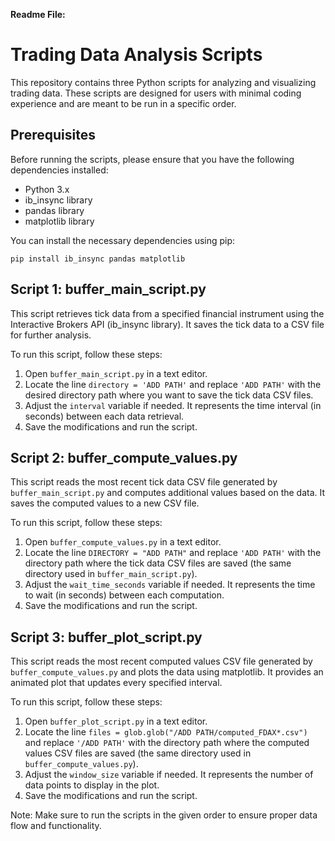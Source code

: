 **Readme File:**

# Trading Data Analysis Scripts

This repository contains three Python scripts for analyzing and visualizing trading data. These scripts are designed for users with minimal coding experience and are meant to be run in a specific order.

## Prerequisites

Before running the scripts, please ensure that you have the following dependencies installed:

- Python 3.x
- ib_insync library
- pandas library
- matplotlib library

You can install the necessary dependencies using pip:

```shell
pip install ib_insync pandas matplotlib
```

## Script 1: buffer_main_script.py

This script retrieves tick data from a specified financial instrument using the Interactive Brokers API (ib_insync library). It saves the tick data to a CSV file for further analysis.

To run this script, follow these steps:

1. Open `buffer_main_script.py` in a text editor.
2. Locate the line `directory = 'ADD PATH'` and replace `'ADD PATH'` with the desired directory path where you want to save the tick data CSV files.
3. Adjust the `interval` variable if needed. It represents the time interval (in seconds) between each data retrieval.
4. Save the modifications and run the script.

## Script 2: buffer_compute_values.py

This script reads the most recent tick data CSV file generated by `buffer_main_script.py` and computes additional values based on the data. It saves the computed values to a new CSV file.

To run this script, follow these steps:

1. Open `buffer_compute_values.py` in a text editor.
2. Locate the line `DIRECTORY = "ADD PATH"` and replace `'ADD PATH'` with the directory path where the tick data CSV files are saved (the same directory used in `buffer_main_script.py`).
3. Adjust the `wait_time_seconds` variable if needed. It represents the time to wait (in seconds) between each computation.
4. Save the modifications and run the script.

## Script 3: buffer_plot_script.py

This script reads the most recent computed values CSV file generated by `buffer_compute_values.py` and plots the data using matplotlib. It provides an animated plot that updates every specified interval.

To run this script, follow these steps:

1. Open `buffer_plot_script.py` in a text editor.
2. Locate the line `files = glob.glob("/ADD PATH/computed_FDAX*.csv")` and replace `'/ADD PATH'` with the directory path where the computed values CSV files are saved (the same directory used in `buffer_compute_values.py`).
3. Adjust the `window_size` variable if needed. It represents the number of data points to display in the plot.
4. Save the modifications and run the script.

Note: Make sure to run the scripts in the given order to ensure proper data flow and functionality.

